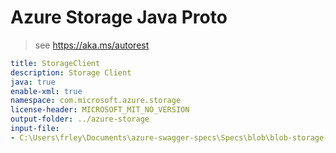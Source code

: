 # Azure Storage Java Proto
> see https://aka.ms/autorest
```yaml
title: StorageClient
description: Storage Client
java: true
enable-xml: true
namespace: com.microsoft.azure.storage
license-header: MICROSOFT_MIT_NO_VERSION
output-folder: ../azure-storage
input-file:
- C:\Users\frley\Documents\azure-swagger-specs\Specs\blob\blob-storage-2017-07-29.json
```
